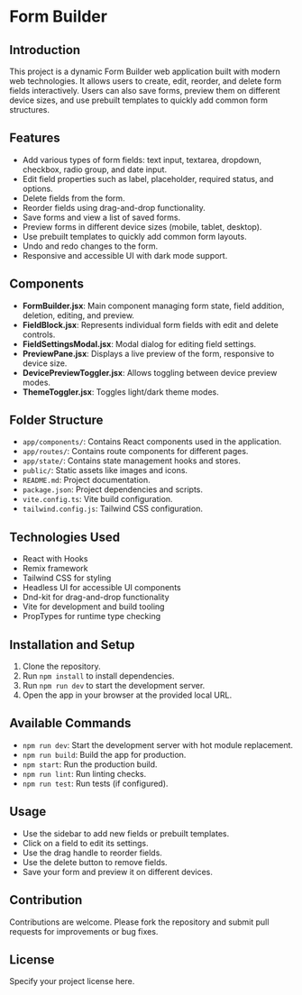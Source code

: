 # Form Builder

## Introduction
This project is a dynamic Form Builder web application built with modern web technologies. It allows users to create, edit, reorder, and delete form fields interactively. Users can also save forms, preview them on different device sizes, and use prebuilt templates to quickly add common form structures.

## Features
- Add various types of form fields: text input, textarea, dropdown, checkbox, radio group, and date input.
- Edit field properties such as label, placeholder, required status, and options.
- Delete fields from the form.
- Reorder fields using drag-and-drop functionality.
- Save forms and view a list of saved forms.
- Preview forms in different device sizes (mobile, tablet, desktop).
- Use prebuilt templates to quickly add common form layouts.
- Undo and redo changes to the form.
- Responsive and accessible UI with dark mode support.

## Components
- **FormBuilder.jsx**: Main component managing form state, field addition, deletion, editing, and preview.
- **FieldBlock.jsx**: Represents individual form fields with edit and delete controls.
- **FieldSettingsModal.jsx**: Modal dialog for editing field settings.
- **PreviewPane.jsx**: Displays a live preview of the form, responsive to device size.
- **DevicePreviewToggler.jsx**: Allows toggling between device preview modes.
- **ThemeToggler.jsx**: Toggles light/dark theme modes.

## Folder Structure
- `app/components/`: Contains React components used in the application.
- `app/routes/`: Contains route components for different pages.
- `app/state/`: Contains state management hooks and stores.
- `public/`: Static assets like images and icons.
- `README.md`: Project documentation.
- `package.json`: Project dependencies and scripts.
- `vite.config.ts`: Vite build configuration.
- `tailwind.config.js`: Tailwind CSS configuration.

## Technologies Used
- React with Hooks
- Remix framework
- Tailwind CSS for styling
- Headless UI for accessible UI components
- Dnd-kit for drag-and-drop functionality
- Vite for development and build tooling
- PropTypes for runtime type checking

## Installation and Setup
1. Clone the repository.
2. Run `npm install` to install dependencies.
3. Run `npm run dev` to start the development server.
4. Open the app in your browser at the provided local URL.

## Available Commands
- `npm run dev`: Start the development server with hot module replacement.
- `npm run build`: Build the app for production.
- `npm start`: Run the production build.
- `npm run lint`: Run linting checks.
- `npm run test`: Run tests (if configured).

## Usage
- Use the sidebar to add new fields or prebuilt templates.
- Click on a field to edit its settings.
- Use the drag handle to reorder fields.
- Use the delete button to remove fields.
- Save your form and preview it on different devices.

## Contribution
Contributions are welcome. Please fork the repository and submit pull requests for improvements or bug fixes.

## License
Specify your project license here.
